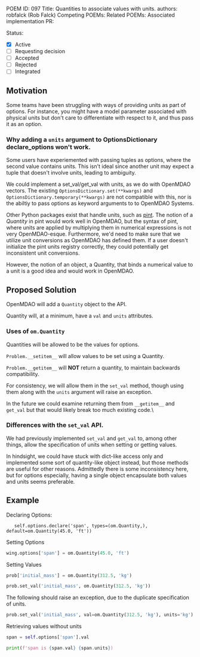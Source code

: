 POEM ID: 097
Title: Quantities to associate values with units.
authors: robfalck (Rob Falck)
Competing POEMs:
Related POEMs:
Associated implementation PR:

Status:

- [x] Active
- [ ] Requesting decision
- [ ] Accepted
- [ ] Rejected
- [ ] Integrated

## Motivation

Some teams have been struggling with ways of providing units as part of options.
For instance, you might have a model parameter associated with physical units but don't care to differentiate with respect to it, and thus pass it as an option.

### Why adding a `units` argument to OptionsDictionary declare_options won't work.

Some users have experiemented with passing tuples as options, where the second value contains units.
This isn't ideal since another unit may expect a tuple that doesn't involve units, leading to ambiguity.

We could implement a set_val/get_val with units, as we do with OpenMDAO vectors.  The existing `OptionsDictionary.set(**kwargs)` and `OptionsDictionary.temporary(**kwargs)` are not compatible with this, nor is the abiltiy to pass options as keyword arguments to to OpenMDAO Systems.

Other Python packages exist that handle units, such as [pint](https://pypi.org/project/Pint/). The notion of a _Quantity_ in pint would work well in OpenMDAO, but the syntax of pint, where units are applied by multiplying them in numerical expressions is not very OpenMDAO-esque.  Furthermore, we'd need to make sure that we utilize unit conversions as OpenMDAO has defined them.  If a user doesn't initialize the pint units registry correctly, they could potentially get inconsistent unit conversions.

However, the notion of an object, a Quantity, that binds a numerical value to a unit is a good idea and would work in OpenMDAO.

## Proposed Solution

OpenMDAO will add a `Quantity` object to the API.

Quantity will, at a minimum, have a `val` and `units` attributes.

### Uses of `om.Quantity`

Quantities will be allowed to be the values for options.

`Problem.__setitem__` will allow values to be set using a Quantity.

`Problem.__getitem__` will **NOT** return a quantity, to maintain backwards compatibility.

For consistency, we will allow them in the `set_val` method, though using them along with the `units` argument will raise an exception.

In the future we could examine returning them from `__getitem__` and `get_val` but that would likely break too much existing code.\

### Differences with the `set_val` API.

We had previously implemented `set_val` and `get_val` to, among other things, allow the specification of units when setting or getting values.

In hindsight, we could have stuck with dict-like access only and implemented some sort of quantity-like object instead, but those methods are useful for other reasons. Admittedly there is some inconsistency here, but for options especially, having a single object encapsulate both values and units seems preferable.

## Example

Declaring Options:

```language=python
   self.options.declare('span', types=(om.Quantity,), default=om.Quantity(45.0, 'ft'))
```

Setting Options

```python
wing.options['span'] = om.Quantity(45.0, 'ft')
```

Setting Values

```python
prob['initial_mass'] = om.Quantity(312.5, 'kg')
```

```python
prob.set_val('initial_mass', om.Quantity(312.5, 'kg'))
```

The following should raise an exception, due to the duplicate specification of units.

```python
prob.set_val('initial_mass', val=om.Quantity(312.5, 'kg'), units='kg')
```

Retrieving values without units

```python
span = self.options['span'].val

print(f'span is {span.val} {span.units})
```